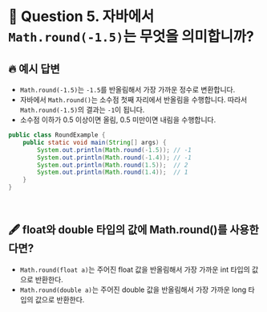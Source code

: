 # 🎤 Question 5. 자바에서 `Math.round(-1.5)`는 무엇을 의미합니까?

## 🔥 예시 답변

- `Math.round(-1.5)`는 `-1.5`를 반올림해서 가장 가까운 정수로 변환합니다.
- 자바에서 `Math.round()`는 소수점 첫째 자리에서 반올림을 수행합니다. 따라서 `Math.round(-1.5)`의 결과는 `-1`이 됩니다.
- 소수점 이하가 0.5 이상이면 올림, 0.5 미만이면 내림을 수행합니다.

```java
public class RoundExample {
    public static void main(String[] args) {
        System.out.println(Math.round(-1.5)); // -1
        System.out.println(Math.round(-1.4)); // -1
        System.out.println(Math.round(1.5));  // 2
        System.out.println(Math.round(1.4));  // 1
    }
}
```

<br/>

## 🖋️ float와 double 타입의 값에 Math.round()를 사용한다면?

- `Math.round(float a)`는 주어진 float 값을 반올림해서 가장 가까운 int 타입의 값으로 반환한다.
- `Math.round(double a)`는 주어진 double 값을 반올림해서 가장 가까운 long 타입의 값으로 반환한다. 